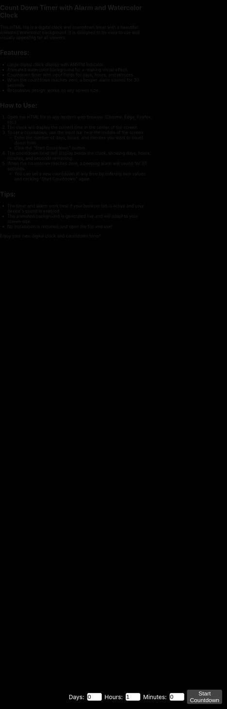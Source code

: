 


Count Down Timer with Alarm and Watercolor Clock
------------------------------------------------

This HTML file is a digital clock and countdown timer with a beautiful animated watercolor background. It is designed to be easy to use and visually appealing for all viewers.

Features:
---------
- Large digital clock display with AM/PM indicator.
- Animated watercolor background for a relaxing visual effect.
- Countdown timer with input fields for days, hours, and minutes.
- When the countdown reaches zero, a beeper alarm sounds for 30 seconds.
- Responsive design: works on any screen size.

How to Use:
-----------
1. Open the HTML file in any modern web browser (Chrome, Edge, Firefox, etc.).
2. The clock will display the current time in the center of the screen.
3. To set a countdown, use the input bar near the middle of the screen:
   - Enter the number of days, hours, and minutes you want to count down from.
   - Click the "Start Countdown" button.
4. The countdown timer will display below the clock, showing days, hours, minutes, and seconds remaining.
5. When the countdown reaches zero, a beeping alarm will sound for 30 seconds.
   - You can set a new countdown at any time by entering new values and clicking "Start Countdown" again.

Tips:
-----
- The timer and alarm work best if your browser tab is active and your device's sound is enabled.
- The animated background is generated live and will adapt to your screen size.
- No installation is required; just open the file and use!

Enjoy your new digital clock and countdown timer!

<!DOCTYPE html>
<html lang="en">
<head>
    <meta charset="UTF-8">
    <meta name="viewport" content="width=device-width, initial-scale=1.0">
    <title>Watercolor Screen Saver with Clock & Countdown</title>
    <style>
        body, html {
            margin: 0;
            padding: 0;
            overflow: hidden;
            background-color: black;
        }
        canvas {
            display: block;
        }
        .digital-clock {
            position: absolute;
            top: 50%;
            left: 50%;
            transform: translate(-50%, -50%);
            font-size: 12vw;
            color: rgba(255, 255, 255, 0.8);
            font-family: 'Courier New', Courier, monospace;
            line-height: 1.2;
            display: flex;
            flex-direction: column;
            align-items: center;
            text-align: center;
        }
        .ampm {
            font-size: 5vw;
            vertical-align: top;
            margin-left: 1vw;
        }
        .countdown {
            font-size: 5vw;
            color: #fffa;
            margin-top: 2vw;
            letter-spacing: 0.1em;
        }
        .label {
            font-size: 2vw;
            color: #fff8;
            margin-top: 0.5vw;
        }
        .controls {
            position: absolute;
            /* Move up 2 more lines from previous 61% to 57% */
            top: 57%;
            left: 50%;
            transform: translate(-50%, 0);
            background: rgba(0,0,0,0.5);
            padding: 1vw 2vw;
            border-radius: 1vw;
            color: #fff;
            font-size: 2vw;
            z-index: 10;
            display: flex;
            gap: 1vw;
            align-items: center;
        }
        .controls input[type="number"] {
            width: 5vw;
            font-size: 2vw;
            padding: 0.2vw;
            border-radius: 0.5vw;
            border: none;
        }
        .controls button {
            font-size: 2vw;
            padding: 0.2vw 1vw;
            border-radius: 0.5vw;
            border: none;
            background: #444;
            color: #fff;
            cursor: pointer;
        }
        .controls button:hover {
            background: #666;
        }
        .controls label {
            font-size: 2vw;
        }
    </style>
</head>
<body>
    <canvas id="watercolorCanvas"></canvas>
    <div class="controls">
        <label for="countdownDays">Days:</label>
        <input type="number" id="countdownDays" min="0" max="999" value="0">
        <label for="countdownHours">Hours:</label>
        <input type="number" id="countdownHours" min="0" max="23" value="1">
        <label for="countdownMinutes">Minutes:</label>
        <input type="number" id="countdownMinutes" min="0" max="59" value="0">
        <button id="startCountdown">Start Countdown</button>
    </div>
    <div class="digital-clock" id="digitalClock"></div>
    <script>
        const canvas = document.getElementById('watercolorCanvas');
        const ctx = canvas.getContext('2d');
        canvas.width = window.innerWidth;
        canvas.height = window.innerHeight;

        let time = 0;
        const points = [];
        let gradientColors = [];

        // Countdown logic
        let countdownActive = false;
        let countdownTarget = null;
        const defaultCountdownDays = 0;
        const defaultCountdownHours = 1;
        const defaultCountdownMinutes = 0;

        // Alarm logic
        let alarmActive = false;
        let alarmStartTime = null;
        let alarmInterval = null;

        function randomColor() {
            const r = Math.floor(Math.random() * 256);
            const g = Math.floor(Math.random() * 256);
            const b = Math.floor(Math.random() * 256);
            return `rgb(${r},${g},${b})`;
        }

        function createRandomPoints(numPoints) {
            for (let i = 0; i < numPoints; i++) {
                points.push({
                    x: Math.random() * canvas.width,
                    y: Math.random() * canvas.height,
                    vx: (Math.random() - 0.5) * 2,
                    vy: (Math.random() - 0.5) * 2,
                    color: randomColor(),
                    targetColor: randomColor(),
                    changeTime: Math.random() * 100,
                    size: Math.random() * 10 + 5
                });
            }
        }

        function lerpColor(a, b, amount) {
            const [ar, ag, ab] = a.match(/\d+/g).map(Number);
            const [br, bg, bb] = b.match(/\d+/g).map(Number);
            const rr = ar + amount * (br - ar);
            const rg = ag + amount * (bg - ag);
            const rb = ab + amount * (bb - ab);
            return `rgb(${Math.round(rr)},${Math.round(rg)},${Math.round(rb)})`;
        }

        function updateGradientColors() {
            gradientColors = [];
            for (let i = 0; i <= 1; i += 0.2) {
                gradientColors.push(`hsl(${(Math.random() * 360)}, 100%, 50%)`);
            }
            setTimeout(updateGradientColors, Math.random() * 5000 + 5000);
        }

        function drawWatercolor() {
            ctx.clearRect(0, 0, canvas.width, canvas.height);

            const gradient = ctx.createRadialGradient(
                canvas.width / 2, canvas.height / 2, 0,
                canvas.width / 2, canvas.height / 2, Math.max(canvas.width, canvas.height)
            );

            gradientColors.forEach((color, index) => {
                gradient.addColorStop(index / (gradientColors.length - 1), color);
            });

            ctx.fillStyle = gradient;
            ctx.fillRect(0, 0, canvas.width, canvas.height);

            points.forEach(point => {
                if (time > point.changeTime) {
                    point.targetColor = randomColor();
                    point.changeTime = time + Math.random() * 100;
                }
                point.color = lerpColor(point.color, point.targetColor, 0.01);

                point.x += point.vx;
                point.y += point.vy;

                if (point.x < 0 || point.x > canvas.width) point.vx *= -1;
                if (point.y < 0 || point.y > canvas.height) point.vy *= -1;

                ctx.fillStyle = point.color;
                ctx.beginPath();
                ctx.arc(point.x, point.y, point.size, 0, Math.PI * 2);
                ctx.fill();
            });

            ctx.globalAlpha = 0.05;
            ctx.drawImage(canvas, Math.sin(time) * 5, Math.cos(time) * 5);
            ctx.globalAlpha = 1.0;

            time += 0.01;
            requestAnimationFrame(drawWatercolor);
        }

        function formatCountdown(ms) {
            if (ms <= 0) return "00:00:00:00:00";
            const days = Math.floor(ms / (1000 * 60 * 60 * 24));
            const hours = Math.floor((ms / (1000 * 60 * 60)) % 24);
            const minutes = Math.floor((ms / (1000 * 60)) % 60);
            const seconds = Math.floor((ms / 1000) % 60);
            return `${String(days).padStart(2, '0')}:${String(hours).padStart(2, '0')}:${String(minutes).padStart(2, '0')}:${String(seconds).padStart(2, '0')}`;
        }

        // Beep sound using Web Audio API
        function playBeep() {
            try {
                const ctx = new (window.AudioContext || window.webkitAudioContext)();
                const oscillator = ctx.createOscillator();
                const gain = ctx.createGain();
                oscillator.type = 'sine';
                oscillator.frequency.value = 1000;
                gain.gain.value = 0.2;
                oscillator.connect(gain);
                gain.connect(ctx.destination);
                oscillator.start();
                setTimeout(() => {
                    oscillator.stop();
                    ctx.close();
                }, 200); // 0.2 second beep
            } catch (e) {
                alert("Beep!");
            }
        }

        function startAlarm() {
            if (alarmActive) return;
            alarmActive = true;
            alarmStartTime = Date.now();
            let beepCount = 0;
            alarmInterval = setInterval(() => {
                if (beepCount < 60) {
                    playBeep();
                    beepCount++;
                } else {
                    clearInterval(alarmInterval);
                    alarmActive = false;
                }
            }, 500);
        }

        function stopAlarm() {
            if (alarmInterval) {
                clearInterval(alarmInterval);
                alarmInterval = null;
            }
            alarmActive = false;
        }

        function drawClockAndCountdown() {
            const now = new Date();
            let hours = now.getHours();
            const minutes = String(now.getMinutes()).padStart(2, '0');
            const seconds = String(now.getSeconds()).padStart(2, '0');
            const ampm = hours >= 12 ? 'PM' : 'AM';
            hours = hours % 12;
            hours = hours ? hours : 12;
            hours = String(hours).padStart(2, '0');

            let countdownStr = '';
            let diff = 0;
            if (countdownActive && countdownTarget) {
                diff = countdownTarget - now;
                countdownStr = formatCountdown(diff);
                if (diff <= 0 && !alarmActive) {
                    startAlarm();
                }
                if (diff > 0 && alarmActive) {
                    stopAlarm();
                }
            } else {
                // Show default countdown
                const ms = (defaultCountdownDays * 24 * 60 * 60 * 1000) +
                           (defaultCountdownHours * 60 * 60 * 1000) +
                           (defaultCountdownMinutes * 60 * 1000);
                countdownStr = formatCountdown(ms);
                stopAlarm();
            }

            const clockElement = document.getElementById('digitalClock');
            clockElement.innerHTML = `
                <span>${hours}:${minutes}:${seconds} <span class="ampm">${ampm}</span></span>
                <div class="countdown">${countdownStr}</div>
                <div class="label">Countdown (DD:HH:MM:SS)</div>
            `;
        }

        function resizeCanvas() {
            canvas.width = window.innerWidth;
            canvas.height = window.innerHeight;
            points.length = 0;
            createRandomPoints(200);
        }

        // Controls logic
        document.getElementById('startCountdown').onclick = function() {
            const daysInput = document.getElementById('countdownDays');
            const hoursInput = document.getElementById('countdownHours');
            const minutesInput = document.getElementById('countdownMinutes');
            let days = parseInt(daysInput.value, 10);
            let hours = parseInt(hoursInput.value, 10);
            let minutes = parseInt(minutesInput.value, 10);
            if (isNaN(days) || days < 0) days = defaultCountdownDays;
            if (isNaN(hours) || hours < 0) hours = defaultCountdownHours;
            if (isNaN(minutes) || minutes < 0) minutes = defaultCountdownMinutes;
            const ms = (days * 24 * 60 * 60 * 1000) +
                       (hours * 60 * 60 * 1000) +
                       (minutes * 60 * 1000);
            countdownTarget = new Date(Date.now() + ms);
            countdownActive = true;
            stopAlarm();
        };

        window.addEventListener('resize', resizeCanvas);

        resizeCanvas();
        updateGradientColors();
        drawWatercolor();
        setInterval(drawClockAndCountdown, 1000);
    </script>
</body>
</html>








